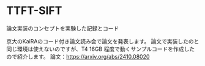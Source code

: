 # TTFT-SIFT
論文実装のコンセプトを実験した記録とコード

京大のKaiRAのコード付き論文読み会で論文を発表します。
論文で実装したのと同じ環境は使えないのですが、T4 16GB 程度で動くサンプルコードを作成したので紹介します。
論文：https://arxiv.org/abs/2410.08020



